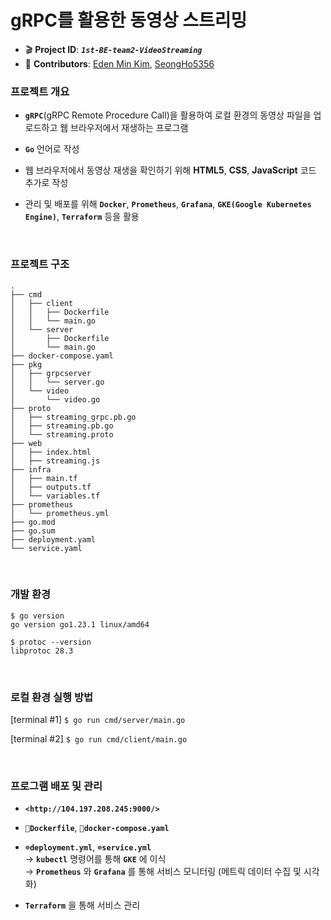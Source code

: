 # gRPC를 활용한 동영상 스트리밍

- 🎬 **Project ID**: <code><b><i>1st-BE-team2-VideoStreaming</i></b></code><br>
- 👥 **Contributors**: [Eden Min Kim](https://github.com/kmin1231), [SeongHo5356](https://github.com/SeongHo5356)

 
### 프로젝트 개요

- **`gRPC`**(gRPC Remote Procedure Call)을 활용하여 로컬 환경의 동영상 파일을 업로드하고 웹 브라우저에서 재생하는 프로그램

- **`Go`** 언어로 작성

- 웹 브라우저에서 동영상 재생을 확인하기 위해 **HTML5**, **CSS**, **JavaScript** 코드 추가로 작성

- 관리 및 배포를 위해 **`Docker`**, **`Prometheus`**, **`Grafana`**, **`GKE(Google Kubernetes Engine)`**, **`Terraform`** 등을 활용

<br>

### 프로젝트 구조

```
.
├── cmd
│   ├── client
│   │   ├── Dockerfile
│   │   └── main.go
│   └── server
│       ├── Dockerfile
│       └── main.go
├── docker-compose.yaml
├── pkg
│   ├── grpcserver
│   │   └── server.go
│   └── video
│       └── video.go
├── proto
│   ├── streaming_grpc.pb.go
│   ├── streaming.pb.go
│   └── streaming.proto
├── web
│   ├── index.html
│   ├── streaming.js
├── infra
│   ├── main.tf
│   ├── outputs.tf
│   └── variables.tf
├── prometheus
│   └── prometheus.yml
├── go.mod
├── go.sum
├── deployment.yaml
└── service.yaml
```

<br>

### 개발 환경
```
$ go version
go version go1.23.1 linux/amd64

$ protoc --version
libprotoc 28.3
```

<br>

### 로컬 환경 실행 방법
[terminal #1]
```$ go run cmd/server/main.go```

[terminal #2]
```$ go run cmd/client/main.go```

<br>


### 프로그램 배포 및 관리
- **`<http://104.197.208.245:9000/>`**
- **`🐳Dockerfile`**, **`🐳docker-compose.yaml`**

- **`☸️deployment.yml`**, **`☸️service.yml`** <br>
→ **`kubectl`** 명령어를 통해 **`GKE`** 에 이식 <br>
→ **`Prometheus`** 와 **`Grafana`** 를 통해 서비스 모니터링 (메트릭 데이터 수집 및 시각화) <br>

- **`Terraform`** 을 통해 서비스 관리
